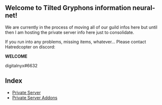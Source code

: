 ## Welcome to Tilted Gryphons information neural-net!

We are currently in the process of moving all of our guild infos here but until then I am hosting the private server info here just to consolidate.

If you run into any problems, missing items, whatever... Please contact Hatredcopter on discord:

**WELCOME**

digitalnyx#6632

## Index
* [Private Server](pserver.md)
* [Private Server Addons](pserver-addons.md)
